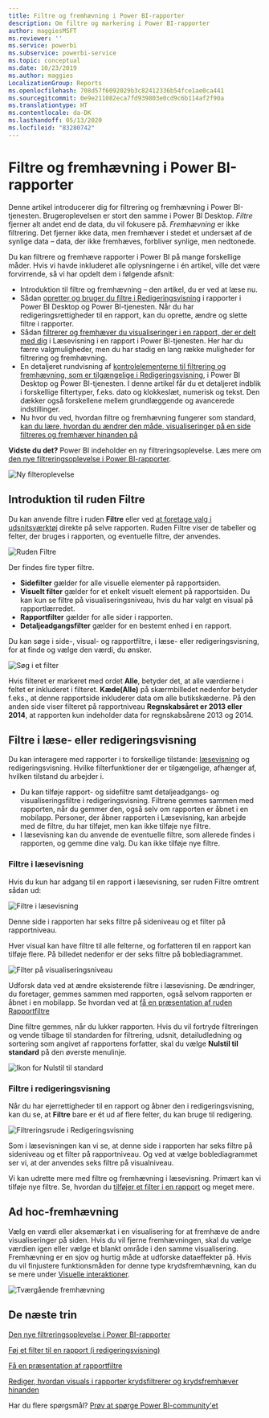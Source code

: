 ```yaml
---
title: Filtre og fremhævning i Power BI-rapporter
description: Om filtre og markering i Power BI-rapporter
author: maggiesMSFT
ms.reviewer: ''
ms.service: powerbi
ms.subservice: powerbi-service
ms.topic: conceptual
ms.date: 10/23/2019
ms.author: maggies
LocalizationGroup: Reports
ms.openlocfilehash: 708d57f6092029b3c82412336b54fce1ae0ca441
ms.sourcegitcommit: 0e9e211082eca7fd939803e0cd9c6b114af2f90a
ms.translationtype: HT
ms.contentlocale: da-DK
ms.lasthandoff: 05/13/2020
ms.locfileid: "83280742"
---
```

# <a name="filters-and-highlighting-in-power-bi-reports"></a>Filtre og fremhævning i Power BI-rapporter
 Denne artikel introducerer dig for filtrering og fremhævning i Power BI-tjenesten. Brugeroplevelsen er stort den samme i Power BI Desktop. *Filtre* fjerner alt andet end de data, du vil fokusere på. *Fremhævning* er ikke filtrering. Det fjerner ikke data, men fremhæver i stedet et undersæt af de synlige data – data, der ikke fremhæves, forbliver synlige, men nedtonede.

Du kan filtrere og fremhæve rapporter i Power BI på mange forskellige måder. Hvis vi havde inkluderet alle oplysningerne i én artikel, ville det være forvirrende, så vi har opdelt dem i følgende afsnit:

* Introduktion til filtre og fremhævning – den artikel, du er ved at læse nu.
* Sådan [opretter og bruger du filtre i Redigeringsvisning](power-bi-report-add-filter.md) i rapporter i Power BI Desktop og Power BI-tjenesten. Når du har redigeringsrettigheder til en rapport, kan du oprette, ændre og slette filtre i rapporter.
* Sådan [filtrerer og fremhæver du visualiseringer i en rapport, der er delt med dig](../consumer/end-user-interactions.md) i Læsevisning i en rapport i Power BI-tjenesten. Her har du færre valgmuligheder, men du har stadig en lang række muligheder for filtrering og fremhævning.  
* En detaljeret rundvisning af [kontrolelementerne til filtrering og fremhævning, som er tilgængelige i Redigeringsvisning](power-bi-report-add-filter.md), i Power BI Desktop og Power BI-tjenesten. I denne artikel får du et detaljeret indblik i forskellige filtertyper, f.eks. dato og klokkeslæt, numerisk og tekst. Den dækker også forskellene mellem grundlæggende og avancerede indstillinger.
* Nu hvor du ved, hvordan filtre og fremhævning fungerer som standard, [kan du lære, hvordan du ændrer den måde, visualiseringer på en side filtreres og fremhæver hinanden på](service-reports-visual-interactions.md)

**Vidste du det?** Power BI indeholder en ny filtreringsoplevelse. Læs mere om [den nye filtreringsoplevelse i Power BI-rapporter](power-bi-report-filter.md).

![Ny filteroplevelse](media/power-bi-reports-filters-and-highlighting/power-bi-filter-reading.png)


## <a name="intro-to-the-filters-pane"></a>Introduktion til ruden Filtre

Du kan anvende filtre i ruden **Filtre** eller ved [at foretage valg i udsnitsværktøj](../visuals/power-bi-visualization-slicers.md) direkte på selve rapporten. Ruden Filtre viser de tabeller og felter, der bruges i rapporten, og eventuelle filtre, der anvendes. 

![Ruden Filtre](media/power-bi-reports-filters-and-highlighting/power-bi-add-filter-reading-view.png)

Der findes fire typer filtre.

- **Sidefilter** gælder for alle visuelle elementer på rapportsiden.     
- **Visuelt filter** gælder for et enkelt visuelt element på rapportsiden. Du kan kun se filtre på visualiseringsniveau, hvis du har valgt en visual på rapportlærredet.    
- **Rapportfilter** gælder for alle sider i rapporten.    
- **Detaljeadgangsfilter** gælder for en bestemt enhed i en rapport.    

Du kan søge i side-, visual- og rapportfiltre, i læse- eller redigeringsvisning, for at finde og vælge den værdi, du ønsker. 

![Søg i et filter](media/power-bi-reports-filters-and-highlighting/power-bi-search-filter.png)

Hvis filteret er markeret med ordet **Alle**, betyder det, at alle værdierne i feltet er inkluderet i filteret.  **Kæde(Alle)** på skærmbilledet nedenfor betyder f.eks., at denne rapportside inkluderer data om alle butikskæderne.  På den anden side viser filteret på rapportniveau **Regnskabsåret er 2013 eller 2014**, at rapporten kun indeholder data for regnskabsårene 2013 og 2014.

## <a name="filters-in-reading-or-editing-view"></a>Filtre i læse- eller redigeringsvisning
Du kan interagere med rapporter i to forskellige tilstande: [læsevisning](../consumer/end-user-reading-view.md) og redigeringsvisning. Hvilke filterfunktioner der er tilgængelige, afhænger af, hvilken tilstand du arbejder i.

* Du kan tilføje rapport- og sidefiltre samt detaljeadgangs- og visualiseringsfiltre i redigeringsvisning. Filtrene gemmes sammen med rapporten, når du gemmer den, også selv om rapporten er åbnet i en mobilapp. Personer, der åbner rapporten i Læsevisning, kan arbejde med de filtre, du har tilføjet, men kan ikke tilføje nye filtre.
* I læsevisning kan du anvende de eventuelle filtre, som allerede findes i rapporten, og gemme dine valg. Du kan ikke tilføje nye filtre.

### <a name="filters-in-reading-view"></a>Filtre i læsevisning
Hvis du kun har adgang til en rapport i læsevisning, ser ruden Filtre omtrent sådan ud:

![Filtre i læsevisning](media/power-bi-reports-filters-and-highlighting/power-bi-filter-reading-view.png)

Denne side i rapporten har seks filtre på sideniveau og et filter på rapportniveau.

Hver visual kan have filtre til alle felterne, og forfatteren til en rapport kan tilføje flere. På billedet nedenfor er der seks filtre på boblediagrammet.

![Filter på visualiseringsniveau](media/power-bi-reports-filters-and-highlighting/power-bi-filter-visual-level.png)

Udforsk data ved at ændre eksisterende filtre i læsevisning. De ændringer, du foretager, gemmes sammen med rapporten, også selvom rapporten er åbnet i en mobilapp. Se hvordan ved at [få en præsentation af ruden Rapportfiltre](../consumer/end-user-report-filter.md)

Dine filtre gemmes, når du lukker rapporten. Hvis du vil fortryde filtreringen og vende tilbage til standarden for filtrering, udsnit, detailudledning og sortering som angivet af rapportens forfatter, skal du vælge **Nulstil til standard** på den øverste menulinje.

![Ikon for Nulstil til standard](media/power-bi-reports-filters-and-highlighting/power-bi-reset-to-default.png)

### <a name="filters-in-editing-view"></a>Filtre i redigeringsvisning
Når du har ejerrettigheder til en rapport og åbner den i redigeringsvisning, kan du se, at **Filtre** bare er ét ud af flere felter, du kan bruge til redigering.

![Filtreringsrude i Redigeringsvisning](media/power-bi-reports-filters-and-highlighting/power-bi-add-filter-editing-view.png)

Som i læsevisningen kan vi se, at denne side i rapporten har seks filtre på sideniveau og et filter på rapportniveau. Og ved at vælge boblediagrammet ser vi, at der anvendes seks filtre på visualniveau.

Vi kan udrette mere med filtre og fremhævning i læsevisning. Primært kan vi tilføje nye filtre. Se, hvordan du [tilføjer et filter i en rapport](power-bi-report-add-filter.md) og meget mere.

## <a name="ad-hoc-highlighting"></a>Ad hoc-fremhævning
Vælg en værdi eller aksemærkat i en visualisering for at fremhæve de andre visualiseringer på siden. Hvis du vil fjerne fremhævningen, skal du vælge værdien igen eller vælge et blankt område i den samme visualisering. Fremhævning er en sjov og hurtig måde at udforske dataeffekter på. Hvis du vil finjustere funktionsmåden for denne type krydsfremhævning, kan du se mere under [Visuelle interaktioner](service-reports-visual-interactions.md).

![Tværgående fremhævning](media/power-bi-reports-filters-and-highlighting/power-bi-adhoc-filter.gif)


## <a name="next-steps"></a>De næste trin

[Den nye filtreringsoplevelse i Power BI-rapporter](power-bi-report-filter.md)

[Føj et filter til en rapport (i redigeringsvisning)](power-bi-report-add-filter.md)

[Få en præsentation af rapportfiltre](../consumer/end-user-report-filter.md)

[Rediger, hvordan visuals i rapporter krydsfiltrerer og krydsfremhæver hinanden](../consumer/end-user-interactions.md)

Har du flere spørgsmål? [Prøv at spørge Power BI-community'et](https://community.powerbi.com/)
